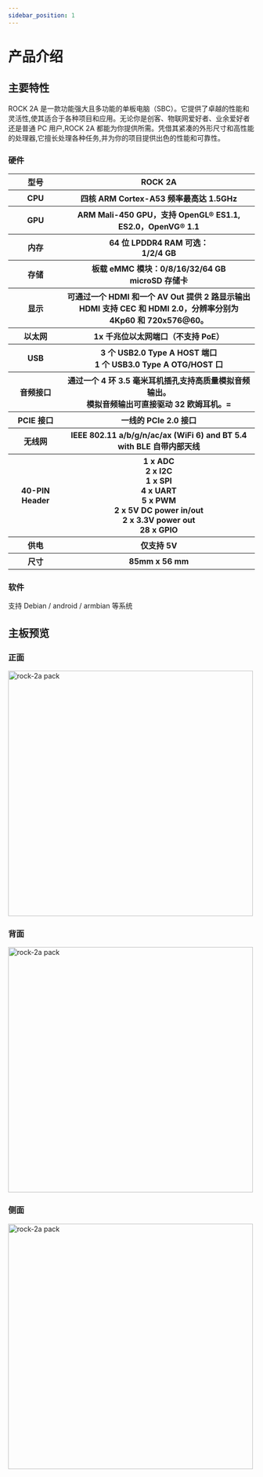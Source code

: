```yaml
---
sidebar_position: 1
---
```


# 产品介绍

## 主要特性

ROCK 2A 是一款功能强大且多功能的单板电脑（SBC）。它提供了卓越的性能和灵活性,使其适合于各种项目和应用。无论你是创客、物联网爱好者、业余爱好者还是普通 PC 用户,ROCK 2A 都能为你提供所需。凭借其紧凑的外形尺寸和高性能的处理器,它擅长处理各种任务,并为你的项目提供出色的性能和可靠性。

### 硬件

<table>
  <tr>
    <th>型号</th>
    <th>ROCK 2A</th>
  </tr>
  <tr>
    <th>CPU</th>
    <th>四核 ARM Cortex-A53 频率最高达 1.5GHz</th>
  </tr>
  <tr>
    <th>GPU</th>
    <th>ARM Mali-450 GPU，支持 OpenGL® ES1.1, ES2.0，OpenVG® 1.1</th>
  </tr>
  <tr>
    <th>内存</th>
    <th>64 位 LPDDR4 RAM 可选：<br/>1/2/4 GB</th>
  </tr>
  <tr>
    <th>存储</th>
    <th>板载 eMMC 模块：0/8/16/32/64 GB<br/>microSD 存储卡</th>
  </tr>
  <tr>
    <th>显示</th>
    <th>可通过一个 HDMI 和一个 AV Out 提供 2 路显示输出<br/>HDMI 支持 CEC 和 HDMI 2.0，分辨率分别为 4Kp60 和 720x576@60。</th>
  </tr>
  <tr>
    <th>以太网</th>
    <th>1x 千兆位以太网端口（不支持 PoE）</th>
  </tr>
  <tr>
    <th>USB</th>
    <th>3 个 USB2.0 Type A HOST 端口<br/>1 个 USB3.0 Type A OTG/HOST 口</th>
  </tr>
  <tr>
    <th>音频接口</th>
    <th>通过一个 4 环 3.5 毫米耳机插孔支持高质量模拟音频输出。<br/>模拟音频输出可直接驱动 32 欧姆耳机。=</th>
  </tr>
  <tr>
    <th>PCIE 接口</th>
    <th>一线的 PCIe 2.0 接口</th>
  </tr>
  <tr>
    <th>无线网</th>
    <th>IEEE 802.11 a/b/g/n/ac/ax (WiFi 6) and BT 5.4 with BLE 自带内部天线</th>
  </tr>
  <tr>
    <th>40-PIN Header</th>
    <th>1 x ADC<br/>2 x I2C<br/>1 x SPI<br/>4 x UART<br/>5 x PWM<br/>2 x 5V DC power in/out<br/>2 x 3.3V power out<br/>28 x GPIO<br/></th>
  </tr>
  <tr>
    <th>供电</th>
    <th>仅支持 5V</th>
  </tr>
  <tr>
    <th>尺寸</th>
    <th>85mm x 56 mm </th>
  </tr>
</table>

### 软件

支持 Debian / android / armbian 等系统

## 主板预览

### 正面

<img src="/img/rock2a/rock-2a-board-front.webp" width="500" alt="rock-2a pack" />

### 背面

<img src="/img/rock2a/rock-2a-board-back.webp" width="500" alt="rock-2a pack" />

### 侧面

<img src="/img/rock2a/rock-2a-board-angled.webp" width="500" alt="rock-2a pack" />
